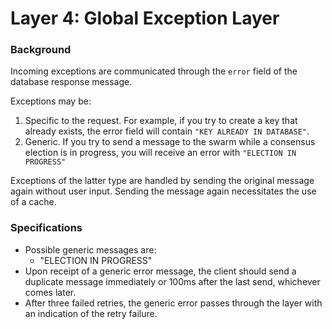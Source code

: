 # Layer 4: Global Exception Layer

### Background

Incoming exceptions are communicated through the `error` field of the database response message.

Exceptions may be:

1. Specific to the request. For example, if you try to create a key that already exists, the error field will contain `"KEY ALREADY IN DATABASE"`.
2. Generic. If you try to send a message to the swarm while a consensus election is in progress, you will receive an error with `"ELECTION IN PROGRESS"`

Exceptions of the latter type are handled by sending the original message again without user input. Sending the message again necessitates the use of a cache.

### Specifications

* Possible generic messages are:
  * "ELECTION IN PROGRESS"
* Upon receipt of a generic error message, the client should send a duplicate message immediately or 100ms after the last send, whichever comes later.
* After three failed retries, the generic error passes through the layer with an indication of the retry failure.

